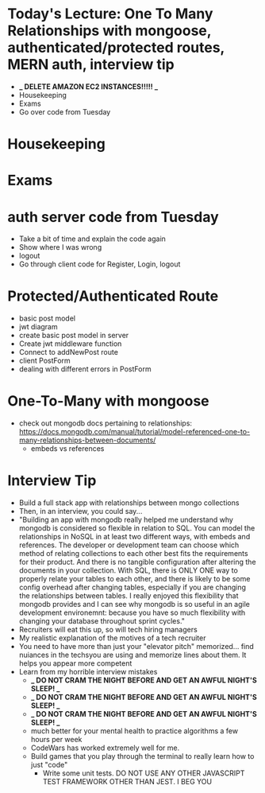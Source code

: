 # Today's Lecture: One To Many Relationships with mongoose, authenticated/protected routes, MERN auth, interview tip

- **_ DELETE AMAZON EC2 INSTANCES!!!!! _**
- Housekeeping
- Exams
- Go over code from Tuesday

# Housekeeping

# Exams

# auth server code from Tuesday

- Take a bit of time and explain the code again
- Show where I was wrong
- logout
- Go through client code for Register, Login, logout

# Protected/Authenticated Route

- basic post model
- jwt diagram
- create basic post model in server
- Create jwt middleware function
- Connect to addNewPost route
- client PostForm
- dealing with different errors in PostForm

# One-To-Many with mongoose

- check out mongodb docs pertaining to relationships: https://docs.mongodb.com/manual/tutorial/model-referenced-one-to-many-relationships-between-documents/
  - embeds vs references

# Interview Tip

- Build a full stack app with relationships between mongo collections
- Then, in an interview, you could say...
- "Building an app with mongodb really helped me understand why mongodb is considered so flexible in relation to SQL.
  You can model the relationships in NoSQL in at least two different ways, with embeds and references. The developer or development team can choose which method of relating collections to each other best fits the requirements for their product. And there is no tangible configuration after altering the documents in your collection. With SQL, there is ONLY ONE way to properly relate your tables to each other, and there is likely to be some config overhead after changing tables, especially if you are changing the relationships between tables. I really enjoyed this flexibility that mongodb provides and I can see why mongodb is so useful in an agile development environemnt: because you have so much flexibility with changing your database throughout sprint cycles."
- Recruiters will eat this up, so will tech hiring managers
- My realistic explanation of the motives of a tech recruiter
- You need to have more than just your "elevator pitch" memorized... find nuiances in the techsyou are using
  and memorize lines about them. It helps you appear more competent
- Learn from my horrible interview mistakes
  - **_ DO NOT CRAM THE NIGHT BEFORE AND GET AN AWFUL NIGHT'S SLEEP! _**
  - **_ DO NOT CRAM THE NIGHT BEFORE AND GET AN AWFUL NIGHT'S SLEEP! _**
  - **_ DO NOT CRAM THE NIGHT BEFORE AND GET AN AWFUL NIGHT'S SLEEP! _**
  - much better for your mental health to practice algorithms a few hours per week
  - CodeWars has worked extremely well for me.
  - Build games that you play through the terminal to really learn how to just "code"
    - Write some unit tests. DO NOT USE ANY OTHER JAVASCRIPT TEST FRAMEWORK OTHER THAN JEST. I BEG YOU
